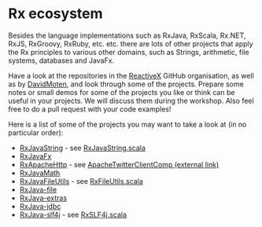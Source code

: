 Rx ecosystem
============

Besides the language implementations such as RxJava, RxScala, Rx.NET, RxJS, RxGroovy, RxRuby, etc. etc. there are lots
of other projects that apply the Rx principles to various other domains, such as Strings, arithmetic, file systems,
databases and JavaFx.

Have a look at the repositories in the [ReactiveX] GitHub organisation, as well as by [DavidMoten], and look through some
of the projects. Prepare some notes or small demos for some of the projects you like or think can be useful in your
projects. We will discuss them during the workshop. Also feel free to do a pull request with your code examples!

Here is a list of some of the projects you may want to take a look at (in no particular order):

* [RxJavaString](https://github.com/ReactiveX/RxJavaString) - see [RxJavaString.scala]
* [RxJavaFx](https://github.com/ReactiveX/RxJavaFX)
* [RxApacheHttp](https://github.com/ReactiveX/RxApacheHttp) - see [ApacheTwitterClientComp (external link)]
* [RxJavaMath](https://github.com/ReactiveX/RxJavaMath)
* [RxJavaFileUtils](https://github.com/ReactiveX/RxJavaFileUtils) - see [RxFileUtils.scala]
* [RxJava-file](https://github.com/davidmoten/rxjava-file)
* [RxJava-extras](https://github.com/davidmoten/rxjava-extras)
* [RxJava-jdbc](https://github.com/davidmoten/rxjava-jdbc)
* [RxJava-slf4j](https://github.com/davidmoten/rxjava-slf4j) - see [RxSLF4j.scala]

[ReactiveX]: https://github.com/reactivex
[DavidMoten]: https://github.com/davidmoten
[RxJavaString.scala]: solutions/RxEcosystem/RxJavaString.scala
[RxFileUtils.scala]: solutions/RxEcosystem/RxFileUtils.scala
[RxSLF4j.scala]: solutions/RxEcosystem/RxSLF4j.scala
[ApacheTwitterClientComp (external link)]: https://github.com/mushtaq/rx.scala.demo/blob/master/src/main/scala/top/apaches/ApacheTwitterClientComp.scala
